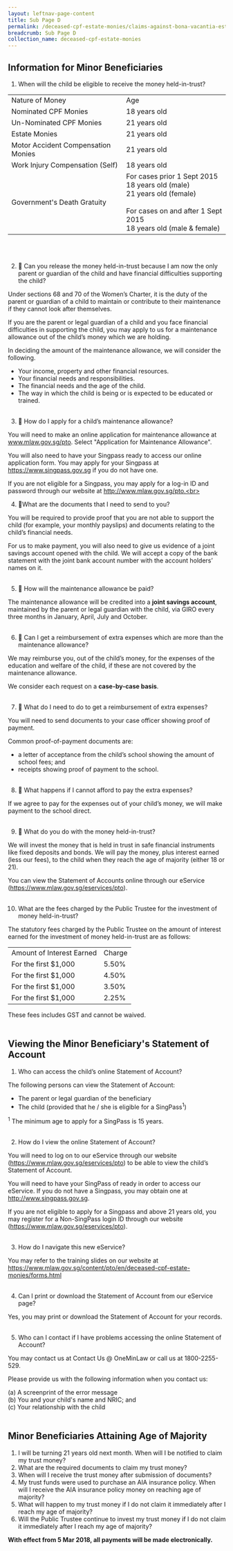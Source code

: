 ```yaml
---
layout: leftnav-page-content
title: Sub Page D
permalink: /deceased-cpf-estate-monies/claims-against-bona-vacantia-estates/
breadcrumb: Sub Page D
collection_name: deceased-cpf-estate-monies
---
```


Information for Minor Beneficiaries
---

1. When will the child be eligible to receive the money held-in-trust?

<table>
  <tr>
    <td>Nature of Money</td>
    <td>Age</td>
  </tr>
  <tr>
    <td>Nominated CPF Monies</td>
    <td>18 years old</td>
  </tr>
  <tr>
    <td>Un-Nominated CPF Monies</td>
    <td>21 years old</td>
  </tr>
  <tr>
    <td>Estate Monies</td>
    <td>21 years old</td>
  </tr>
  <tr>
    <td>Motor Accident Compensation Monies</td>
    <td>21 years old</td>
  </tr>
  <tr>
    <td>Work Injury Compensation (Self)</td>
    <td>18 years old</td>
  </tr>
  <tr>
    <td>Government's Death Gratuity</td>
    <td>
    For cases prior 1 Sept 2015<br>
    18 years old (male)<br>
    21 years old (female)
    <br><br>
    For cases on and after 1 Sept 2015<br>
    18 years old (male & female)
    </td>
  </tr>
</table><br><br>

2.		Can you release the money held-in-trust because I am now the only parent or guardian of the child and have financial difficulties supporting the child?

Under sections 68 and 70 of the Women’s Charter, it is the duty of the parent or guardian of a child to maintain or contribute to their maintenance if they cannot look after themselves.

If you are the parent or legal guardian of a child and you face financial difficulties in supporting the child, you may apply to us for a maintenance allowance out of the child’s money which we are holding.

In deciding the amount of the maintenance allowance, we will consider the following.

  * Your income, property and other financial resources.
  * Your financial needs and responsibilities.
  * The financial needs and the age of the child.
  * The way in which the child is being or is expected to be educated or trained.<br><br>

3.		How do I apply for a child’s maintenance allowance?

You will need to make an online application for maintenance allowance at www.mlaw.gov.sg/pto. Select "Application for Maintenance Allowance".

You will also need to have your Singpass ready to access our online application form. You may apply for your Singpass at https://www.singpass.gov.sg if you do not have one.


If you are not eligible for a Singpass, you may apply for a log-in ID and password through our website at http://www.mlaw.gov.sg/pto.<br><br>

4.  What are the documents that I need to send to you?

You will be required to provide proof that you are not able to support the child (for example, your monthly payslips) and documents relating to the child’s financial needs.

For us to make payment, you will also need to give us evidence of a joint savings account opened with the child. We will accept a copy of the bank statement with the joint bank account number with the account holders’ names on it.<br><br>

5.		How will the maintenance allowance be paid?

The maintenance allowance will be credited into a **joint savings account**, maintained by the parent or legal guardian with the child, via GIRO every three months in January, April, July and October.<br><br>

6.		Can I get a reimbursement of extra expenses which are more than the maintenance allowance?

We may reimburse you, out of the child’s money, for the expenses of the education and welfare of the child, if these are not covered by the maintenance allowance.

We consider each request on a **case-by-case basis**.<br><br>


7.		What do I need to do to get a reimbursement of extra expenses?

You will need to send documents to your case officer showing proof of payment.<br>

Common proof-of-payment documents are:

* a letter of acceptance from the child’s school showing the amount of school fees; and
* receipts showing proof of payment to the school.<br><br>

8.		What happens if I cannot afford to pay the extra expenses?

If we agree to pay for the expenses out of your child’s money, we will make payment to the school direct.<br><br>

9.		What do you do with the money held-in-trust?

We will invest the money that is held in trust in safe financial instruments like fixed deposits and bonds. We will pay the money, plus interest earned (less our fees), to the child when they reach the age of majority (either 18 or 21).

You can view the Statement of Accounts online through our eService (https://www.mlaw.gov.sg/eservices/pto).<br><br>

10.	What are the fees charged by the Public Trustee for the investment of money held-in-trust?

The statutory fees charged by the Public Trustee on the amount of interest earned for the investment of money held-in-trust are as follows:

<table>
  <tr>
    <td>Amount of Interest Earned</td>
    <td>Charge</td>
  </tr>
  <tr>
    <td>For the first $1,000</td>
    <td>5.50%</td>
  </tr>
  <tr>
    <td>For the first $1,000</td>
    <td>4.50%</td>
  </tr>
  <tr>
    <td>For the first $1,000</td>
    <td>3.50%</td>
  </tr>
  <tr>
    <td>For the first $1,000</td>
    <td>2.25%</td>
  </tr>
</table>

  These fees includes GST and cannot be waived.<br><br>

Viewing the Minor Beneficiary's Statement of Account
---

1. Who can access the child’s online Statement of Account?

The following persons can view the Statement of Account:
* The parent or legal guardian of  the beneficiary
* The child (provided that he / she is eligible for a SingPass<sup>1</sup>)

<sup>1</sup> The minimum age to apply for a SingPass is 15 years.<br><br>

2. How do I view the online Statement of Account?

You will need to log on to our eService through our website (https://www.mlaw.gov.sg/eservices/pto) to be able to view the child’s Statement of Account.

You will need to have your SingPass of ready in order to access our eService. If you do not have a Singpass, you may obtain one at http://www.singpass.gov.sg.

If you are not eligible to apply for a Singpass and above 21 years old, you may register for a Non-SingPass login ID through our website (https://www.mlaw.gov.sg/eservices/pto).<br><br>

3. How do I navigate this new eService?

You may refer to the training slides on our website at https://www.mlaw.gov.sg/content/pto/en/deceased-cpf-estate-monies/forms.html <br><br>

4. Can I print or download the Statement of Account from our eService page?

Yes, you may print or download the Statement of Account for your records.<br><br>

5. Who can I contact if I have problems accessing the online Statement of Account?

You may contact us at Contact Us @ OneMinLaw or call us at 1800-2255-529. 

Please provide us with the following information when you contact us:

(a) A screenprint of the error message<br>
(b) You and your child's name and NRIC; and<br>
(c) Your relationship with the child<br><br>

Minor Beneficiaries Attaining Age of Majority
---

1. I will be turning 21 years old next month. When will I be notified to claim my trust money?
2. What are the required documents to claim my trust money?
3. When will I receive the trust money after submission of documents?
4. My trust funds were used to purchase an AIA insurance policy. When will I receive the AIA insurance policy money on reaching age of majority?
5. What will happen to my trust money if I do not claim it immediately after I reach my age of majority?
6. Will the Public Trustee continue to invest my trust money if I do not claim it immediately after I reach my age of majority?

**With effect from 5 Mar 2018, all payments will be made electronically.**
